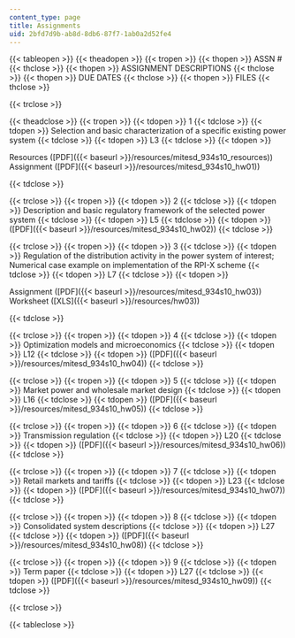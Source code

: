 ```yaml
---
content_type: page
title: Assignments
uid: 2bfd7d9b-ab8d-8db6-87f7-1ab0a2d52fe4
---
```


{{< tableopen >}}
{{< theadopen >}}
{{< tropen >}}
{{< thopen >}}
ASSN #
{{< thclose >}}
{{< thopen >}}
ASSIGNMENT DESCRIPTIONS
{{< thclose >}}
{{< thopen >}}
DUE DATES
{{< thclose >}}
{{< thopen >}}
FILES
{{< thclose >}}

{{< trclose >}}

{{< theadclose >}}
{{< tropen >}}
{{< tdopen >}}
1
{{< tdclose >}}
{{< tdopen >}}
Selection and basic characterization of a specific existing power system
{{< tdclose >}}
{{< tdopen >}}
L3
{{< tdclose >}}
{{< tdopen >}}


Resources ([PDF]({{< baseurl >}}/resources/mitesd_934s10_resources)) Assignment ([PDF]({{< baseurl >}}/resources/mitesd_934s10_hw01))


{{< tdclose >}}

{{< trclose >}}
{{< tropen >}}
{{< tdopen >}}
2
{{< tdclose >}}
{{< tdopen >}}
Description and basic regulatory framework of the selected power system
{{< tdclose >}}
{{< tdopen >}}
L5
{{< tdclose >}}
{{< tdopen >}}
([PDF]({{< baseurl >}}/resources/mitesd_934s10_hw02))
{{< tdclose >}}

{{< trclose >}}
{{< tropen >}}
{{< tdopen >}}
3
{{< tdclose >}}
{{< tdopen >}}
Regulation of the distribution activity in the power system of interest; Numerical case example on implementation of the RPI-X scheme
{{< tdclose >}}
{{< tdopen >}}
L7
{{< tdclose >}}
{{< tdopen >}}


Assignment ([PDF]({{< baseurl >}}/resources/mitesd_934s10_hw03)) Worksheet ([XLS]({{< baseurl >}}/resources/hw03))


{{< tdclose >}}

{{< trclose >}}
{{< tropen >}}
{{< tdopen >}}
4
{{< tdclose >}}
{{< tdopen >}}
Optimization models and microeconomics
{{< tdclose >}}
{{< tdopen >}}
L12
{{< tdclose >}}
{{< tdopen >}}
([PDF]({{< baseurl >}}/resources/mitesd_934s10_hw04))
{{< tdclose >}}

{{< trclose >}}
{{< tropen >}}
{{< tdopen >}}
5
{{< tdclose >}}
{{< tdopen >}}
Market power and wholesale market design
{{< tdclose >}}
{{< tdopen >}}
L16
{{< tdclose >}}
{{< tdopen >}}
([PDF]({{< baseurl >}}/resources/mitesd_934s10_hw05))
{{< tdclose >}}

{{< trclose >}}
{{< tropen >}}
{{< tdopen >}}
6
{{< tdclose >}}
{{< tdopen >}}
Transmission regulation
{{< tdclose >}}
{{< tdopen >}}
L20
{{< tdclose >}}
{{< tdopen >}}
([PDF]({{< baseurl >}}/resources/mitesd_934s10_hw06))
{{< tdclose >}}

{{< trclose >}}
{{< tropen >}}
{{< tdopen >}}
7
{{< tdclose >}}
{{< tdopen >}}
Retail markets and tariffs
{{< tdclose >}}
{{< tdopen >}}
L23
{{< tdclose >}}
{{< tdopen >}}
([PDF]({{< baseurl >}}/resources/mitesd_934s10_hw07))
{{< tdclose >}}

{{< trclose >}}
{{< tropen >}}
{{< tdopen >}}
8
{{< tdclose >}}
{{< tdopen >}}
Consolidated system descriptions
{{< tdclose >}}
{{< tdopen >}}
L27
{{< tdclose >}}
{{< tdopen >}}
([PDF]({{< baseurl >}}/resources/mitesd_934s10_hw08))
{{< tdclose >}}

{{< trclose >}}
{{< tropen >}}
{{< tdopen >}}
9
{{< tdclose >}}
{{< tdopen >}}
Term paper
{{< tdclose >}}
{{< tdopen >}}
L27
{{< tdclose >}}
{{< tdopen >}}
([PDF]({{< baseurl >}}/resources/mitesd_934s10_hw09))
{{< tdclose >}}

{{< trclose >}}

{{< tableclose >}}